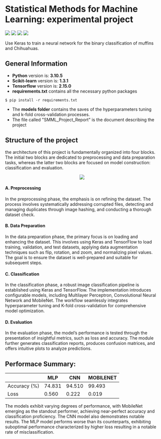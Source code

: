 # Statistical Methods for Machine Learning: experimental project
<img src="https://img.shields.io/badge/PyCharm-000000.svg?&style=for-the-badge&logo=PyCharm&logoColor=white"> <img src="https://img.shields.io/badge/Python-3776AB?style=for-the-badge&logo=python&logoColor=white"> <img src="https://img.shields.io/badge/TensorFlow-FF6F00?style=for-the-badge&logo=tensorflow&logoColor=white"> <img src="https://img.shields.io/badge/Keras-FF0000?style=for-the-badge&logo=keras&logoColor=white">

Use Keras to train a neural network for the binary classification of muffins and Chihuahuas.

## General Information

- **Python** version is: **3.10.5**
- **Scikit-learn** version is: **1.3.1**
- **Tensorflow** version is: **2.15.0**
- **requirements.txt** contains all the necessary python packages
```
$ pip install -r requirements.txt
```
- The **models folder** contains the saves of the hyperparameters tuning and k-fold cross-validation processes.
- The file called "SMML_Project_Report" is the document describing the project

## Structure of the project
the architecture of this project is fundamentally organized into four blocks. The initial two blocks are dedicated to preprocessing and data preparation tasks, whereas the latter two blocks are focused on model construction: classification and evaluation.

<p align="center">
  <img src="https://github.com/Sabaudian/SMML_project/assets/32509505/4b168037-0c91-4363-bcd5-cc720ae99e86">
</p>

#### A. Preprocessing
In the preprocessing phase, the emphasis is on refining the dataset. The process involves systematically addressing corrupted files, detecting and managing duplicates through image hashing, and conducting a thorough dataset check.

#### B. Data Preparation
In the data preparation phase, the primary focus is on loading and enhancing the dataset. This involves using Keras and TensorFlow to load training, validation, and test datasets, applying data augmentation techniques such as flip, rotation, and zoom, and normalizing pixel values. The goal is to ensure the dataset is well-prepared and suitable for subsequent steps.

#### C. Classification
In the classification phase, a robust image classification pipeline is established using Keras and TensorFlow. The implementation introduces configurable models, including Multilayer Perceptron, Convolutional Neural Network and MobileNet. The workflow seamlessly integrates hyperparameter tuning and K-fold cross-validation for comprehensive model optimization.

#### D. Evaluation
In the evaluation phase, the model’s performance is tested through the presentation of insightful metrics, such as loss and accuracy. The module further generates classification reports, produces confusion matrices, and offers intuitive plots to analyze predictions.

## Performace Summary:

|   | MLP | CNN | MOBILENET | 
| - | --- | ------------- | ------------------- |
| Accuracy (%)  | 74.831 | 94.510 | 99.493 |
| Loss  | 0.560 | 0.222 | 0.019 |

The models exhibit varying degrees of performance, with MobileNet emerging as the
standout performer, achieving near-perfect accuracy and classification proficiency.
The CNN model also demonstrates notable results. The MLP model performs worse
than its counterparts, exhibiting suboptimal performance characterized by higher loss
resulting in a notable rate of misclassification.
